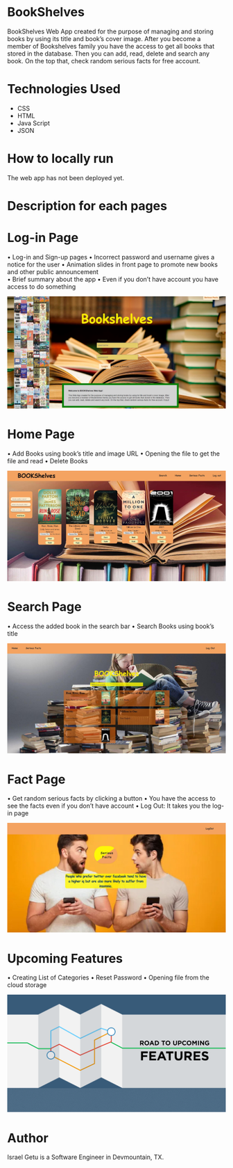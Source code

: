 # BookShelves

BookShelves Web App created for the purpose of managing and storing books by using its title and book’s cover image. After you become a member of Bookshelves family you have the access to get all books that stored in the database. Then you can add, read, delete and search any book. On the top that, check random serious facts for free account.

# Technologies Used

- CSS
- HTML
- Java Script
- JSON

# How to locally run

The web app has not been deployed yet.

# Description for each pages

# Log-in Page

• Log-in and Sign-up pages
• Incorrect password and username gives a notice for the user
• Animation slides in front page to promote new books and other public announcement  
• Brief summary about the app
• Even if you don’t have account you have access to do something

![Log-in](Image-each-page/Log-in.JPG)

# Home Page

• Add Books using book’s title and image URL
• Opening the file to get the file and read
• Delete Books

![Home-page](Image-each-page/home-page.JPG)

# Search Page

• Access the added book in the search bar
• Search Books using book’s title

![Search-page](Image-each-page/Search-page.JPG)

# Fact Page

• Get random serious facts by clicking a button
• You have the access to see the facts even if you don’t have account
• Log Out: It takes you the log-in page

![Fact-page](Image-each-page/facts-page.JPG)

# Upcoming Features

• Creating List of Categories
• Reset Password
• Opening file from the cloud storage

![Upcoming-page](Image-each-page/Road-FUTURE-Update.png)

# Author

Israel Getu is a Software Engineer in Devmountain, TX.

